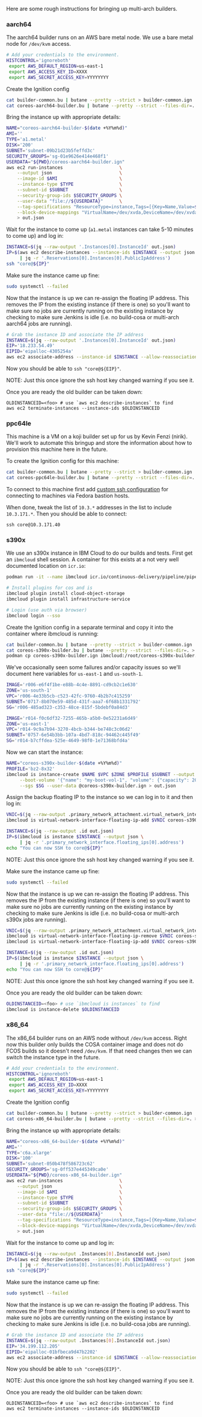 
Here are some rough instructions for bringing up multi-arch builders.

### aarch64

The aarch64 builder runs on an AWS bare metal node. We use a bare
metal node for `/dev/kvm` access.

```bash
# Add your credentials to the environment.
HISTCONTROL='ignoreboth'
 export AWS_DEFAULT_REGION=us-east-1
 export AWS_ACCESS_KEY_ID=XXXX
 export AWS_SECRET_ACCESS_KEY=YYYYYYYY
```

Create the Ignition config

```bash
cat builder-common.bu | butane --pretty --strict > builder-common.ign
cat coreos-aarch64-builder.bu | butane --pretty --strict --files-dir=. > coreos-aarch64-builder.ign
```

Bring the instance up with appropriate details:

```bash
NAME="coreos-aarch64-builder-$(date +%Y%m%d)"
AMI=''
TYPE='a1.metal'
DISK='200'
SUBNET='subnet-09b21d23b5feffd3c'
SECURITY_GROUPS='sg-01e9626e414e468f1'
USERDATA="${PWD}/coreos-aarch64-builder.ign"
aws ec2 run-instances                     \
    --output json                         \
    --image-id $AMI                       \
    --instance-type $TYPE                 \
    --subnet-id $SUBNET                   \
    --security-group-ids $SECURITY_GROUPS \
    --user-data "file://${USERDATA}"      \
    --tag-specifications "ResourceType=instance,Tags=[{Key=Name,Value=${NAME}}]" \
    --block-device-mappings "VirtualName=/dev/xvda,DeviceName=/dev/xvda,Ebs={VolumeSize=${DISK},VolumeType=gp3}" \
    > out.json
```

Wait for the instance to come up (`a1.metal` instances can take 5-10 minutes to
come up) and log in:

```bash
INSTANCE=$(jq --raw-output '.Instances[0].InstanceId' out.json)
IP=$(aws ec2 describe-instances --instance-ids $INSTANCE --output json \
     | jq -r '.Reservations[0].Instances[0].PublicIpAddress')
ssh "core@${IP}"
```

Make sure the instance came up fine:

```bash
sudo systemctl --failed
```

Now that the instance is up we can re-assign the floating IP address.
This removes the IP from the existing instance (if there is one) so you'll
want to make sure no jobs are currently running on the existing instance
by checking to make sure Jenkins is idle (i.e. no build-cosa or multi-arch
aarch64 jobs are running).

```bash
# Grab the instance ID and associate the IP address
INSTANCE=$(jq --raw-output '.Instances[0].InstanceId' out.json)
EIP='18.233.54.49'
EIPID='eipalloc-4305254a'
aws ec2 associate-address --instance-id $INSTANCE --allow-reassociation --allocation-id $EIPID
```

Now you should be able to `ssh "core@${EIP}"`.

NOTE: Just this once ignore the ssh host key changed warning if you see it.


Once you are ready the old builder can be taken down:

```
OLDINSTANCEID=<foo> # use `aws ec2 describe-instances` to find
aws ec2 terminate-instances --instance-ids $OLDINSTANCEID
```

### ppc64le

This machine is a VM on a koji builder set up for us by Kevin Fenzi
(nirik). We'll work to automate this bringup and store the information
about how to provision this machine here in the future.

To create the Ignition config for this machine:

```bash
cat builder-common.bu | butane --pretty --strict > builder-common.ign
cat coreos-ppc64le-builder.bu | butane --pretty --strict --files-dir=. > coreos-ppc64le-builder.ign
```

To connect to this machine first add 
[custom ssh configuration](https://docs.fedoraproject.org/en-US/infra/sysadmin_guide/sshaccess/#_ssh_configuration)
for connecting to machines via Fedora bastion hosts.

When done, tweak the list of `10.3.*` addresses in the list to include
`10.3.171.*`. Then you should be able to connect:

```
ssh core@10.3.171.40
```


### s390x

We use an s390x instance in IBM Cloud to do our builds and tests. First get an
`ibmcloud` shell session. A container for this exists at a not very well
documented location on `icr.io`:

```bash
podman run -it --name ibmcloud icr.io/continuous-delivery/pipeline/pipeline-base-image:latest /bin/bash

# Install plugins for cos and is
ibmcloud plugin install cloud-object-storage
ibmcloud plugin install infrastructure-service

# Login (use auth via browser)
ibmcloud login --sso
```

Create the Ignition config in a separate terminal and copy it into the
container where ibmcloud is running:

```bash
cat builder-common.bu | butane --pretty --strict > builder-common.ign
cat coreos-s390x-builder.bu | butane --pretty --strict --files-dir=. > coreos-s390x-builder.ign
podman cp coreos-s390x-builder.ign ibmcloud:/root/coreos-s390x-builder.ign
```

We've occasionally seen some failures and/or capacity issues so we'll
document here variables for `us-east-1` and `us-south-1`.

```bash
IMAGE='r006-e6f4f1be-e88b-4c4e-8891-cd9cb2c1e630'
ZONE='us-south-1'
VPC='r006-4e33b5cb-c523-42fc-9760-4b2b7c415259'
SUBNET='0717-8b070e59-485d-431f-aaa7-6f68b1331792'
SG='r006-485ad323-c353-48ce-815f-5bdebf0a84d3'
```

```bash
IMAGE='r014-f0c6df32-7255-465b-a5b0-0e52231a6d49'
ZONE='us-east-1'
VPC='r014-9c9a7b94-3270-4bcb-b344-be748c3c06d2'
SUBNET='0757-6e54b3bb-107a-4bd7-818c-94462c445f49'
SG='r014-b7cffdea-525e-4649-98f0-1e71368bfd4a'
```

Now we can start the instance:

```bash
NAME="coreos-s390x-builder-$(date +%Y%m%d)"
PROFILE='bz2-8x32'
ibmcloud is instance-create $NAME $VPC $ZONE $PROFILE $SUBNET --output json --image-id $IMAGE \
     --boot-volume '{"name": "my-boot-vol-1", "volume": {"capacity": 200, "profile": {"name": "general-purpose"}}}' \
     --sgs $SG --user-data @coreos-s390x-builder.ign > out.json
```


Assign the backup floating IP to the instance so we can log in to it
and then log in:

```bash
VNIC=$(jq --raw-output .primary_network_attachment.virtual_network_interface.id out.json)
ibmcloud is virtual-network-interface-floating-ip-add $VNIC coreos-s390x-builder-backup

INSTANCE=$(jq --raw-output .id out.json)
IP=$(ibmcloud is instance $INSTANCE --output json \
     | jq -r '.primary_network_interface.floating_ips[0].address')
echo "You can now SSH to core@${IP}"
```

NOTE: Just this once ignore the ssh host key changed warning if you see it.

Make sure the instance came up fine:

```bash
sudo systemctl --failed
```

Now that the instance is up we can re-assign the floating IP address.
This removes the IP from the existing instance (if there is one) so you'll
want to make sure no jobs are currently running on the existing instance
by checking to make sure Jenkins is idle (i.e. no build-cosa or multi-arch
s390x jobs are running).

```bash
VNIC=$(jq --raw-output .primary_network_attachment.virtual_network_interface.id out.json)
ibmcloud is virtual-network-interface-floating-ip-remove $VNIC coreos-s390x-builder-backup
ibmcloud is virtual-network-interface-floating-ip-add $VNIC coreos-s390x-builder

INSTANCE=$(jq --raw-output .id out.json)
IP=$(ibmcloud is instance $INSTANCE --output json \
     | jq -r '.primary_network_interface.floating_ips[0].address')
echo "You can now SSH to core@${IP}"
```

NOTE: Just this once ignore the ssh host key changed warning if you see it.

Once you are ready the old builder can be taken down:

```bash
OLDINSTANCEID=<foo> # use `ibmcloud is instances` to find
ibmcloud is instance-delete $OLDINSTANCEID
```

### x86_64

The x86_64 builder runs on an AWS node without `/dev/kvm` access. Right now this
builder only builds the COSA container image and does not do FCOS builds so it
doesn't need `/dev/kvm`. If that need changes then we can switch the instance type
in the future.

```bash
# Add your credentials to the environment.
HISTCONTROL='ignoreboth'
 export AWS_DEFAULT_REGION=us-east-1
 export AWS_ACCESS_KEY_ID=XXXX
 export AWS_SECRET_ACCESS_KEY=YYYYYYYY
```

Create the Ignition config

```bash
cat builder-common.bu | butane --pretty --strict > builder-common.ign
cat coreos-x86_64-builder.bu | butane --pretty --strict --files-dir=. > coreos-x86_64-builder.ign
```

Bring the instance up with appropriate details:

```bash
NAME="coreos-x86_64-builder-$(date +%Y%m%d)"
AMI=''
TYPE='c6a.xlarge'
DISK='100'
SUBNET='subnet-050b478f586723c62'
SECURITY_GROUPS='sg-0ff537e445349ca0e'
USERDATA="${PWD}/coreos-x86_64-builder.ign"
aws ec2 run-instances                     \
    --output json                         \
    --image-id $AMI                       \
    --instance-type $TYPE                 \
    --subnet-id $SUBNET                   \
    --security-group-ids $SECURITY_GROUPS \
    --user-data "file://${USERDATA}"      \
    --tag-specifications "ResourceType=instance,Tags=[{Key=Name,Value=${NAME}}]" \
    --block-device-mappings "VirtualName=/dev/xvda,DeviceName=/dev/xvda,Ebs={VolumeSize=${DISK},VolumeType=gp3}" \
    > out.json
```

Wait for the instance to come up and log in:

```bash
INSTANCE=$(jq --raw-output .Instances[0].InstanceId out.json)
IP=$(aws ec2 describe-instances --instance-ids $INSTANCE --output json \
     | jq -r '.Reservations[0].Instances[0].PublicIpAddress')
ssh "core@${IP}"
```

Make sure the instance came up fine:

```bash
sudo systemctl --failed
```

Now that the instance is up we can re-assign the floating IP address.
This removes the IP from the existing instance (if there is one) so you'll
want to make sure no jobs are currently running on the existing instance
by checking to make sure Jenkins is idle (i.e. no build-cosa jobs are running).

```bash
# Grab the instance ID and associate the IP address
INSTANCE=$(jq --raw-output .Instances[0].InstanceId out.json)
EIP='34.199.112.205'
EIPID='eipalloc-01bfbeca9d47b2202'
aws ec2 associate-address --instance-id $INSTANCE --allow-reassociation --allocation-id $EIPID
```

Now you should be able to `ssh "core@${EIP}"`.

NOTE: Just this once ignore the ssh host key changed warning if you see it.


Once you are ready the old builder can be taken down:

```
OLDINSTANCEID=<foo> # use `aws ec2 describe-instances` to find
aws ec2 terminate-instances --instance-ids $OLDINSTANCEID
```
